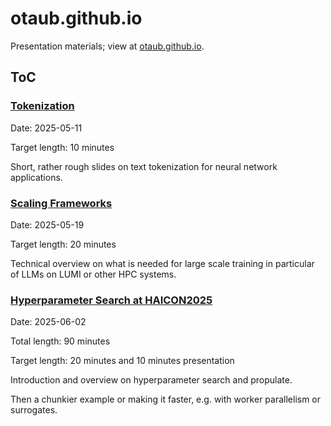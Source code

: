 # otaub.github.io
Presentation materials; view at [otaub.github.io](otaub.github.io).

## ToC
### [Tokenization](otaub.github.io/AIDA_Seminar_2025-04/)

Date: 2025-05-11

Target length: 10 minutes

Short, rather rough slides on text tokenization for neural network applications.

### [Scaling Frameworks](otaub.github.io/scaling/)
Date: 2025-05-19

Target length: 20 minutes

Technical overview on what is needed for large scale training in particular of LLMs on LUMI or other HPC systems.

### [Hyperparameter Search at HAICON2025](otaub.github.io/HAICON2025/)


Date: 2025-06-02

Total length: 90 minutes

Target length: 20 minutes and 10 minutes presentation

Introduction and overview on hyperparameter search and propulate.

Then a chunkier example or making it faster, e.g. with worker parallelism or surrogates.
